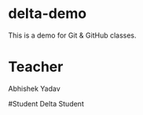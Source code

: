 # delta-demo
This is a demo for Git &amp; GitHub classes.
# Teacher 
Abhishek Yadav

#Student 
Delta Student
